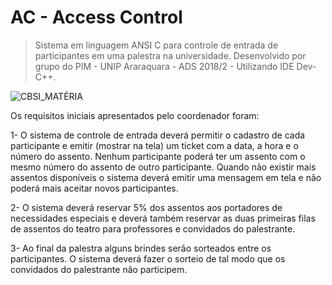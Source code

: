 # AC - Access Control
> Sistema em linguagem ANSI C para controle de entrada de participantes em uma palestra na universidade.
> Desenvolvido por grupo do PIM - UNIP Araraquara - ADS 2018/2 - Utilizando IDE Dev-C++.

![CBSI_MATÉRIA](https://user-images.githubusercontent.com/51087767/71486675-4fa6f000-27f6-11ea-9e4a-07ca066f5893.jpg)

Os requisitos iniciais apresentados pelo coordenador foram:

1- O sistema de controle de entrada deverá permitir o cadastro de cada participante e emitir (mostrar na tela) um ticket com a data, a hora e o número do assento. Nenhum participante poderá ter um assento com o mesmo número do assento de outro participante. Quando não existir mais assentos disponíveis o sistema deverá emitir uma mensagem em tela e não poderá mais aceitar novos participantes.

2- O sistema deverá reservar 5% dos assentos aos portadores de necessidades especiais e deverá também reservar as duas primeiras filas de
assentos do teatro para professores e convidados do palestrante.

3- Ao final da palestra alguns brindes serão sorteados entre os participantes. O sistema deverá fazer o sorteio de tal modo que os convidados do palestrante não participem.

